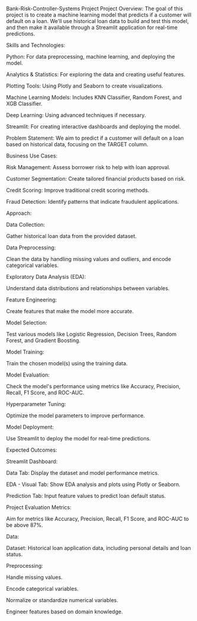 Bank-Risk-Controller-Systems Project
Project Overview: The goal of this project is to create a machine learning model that predicts if a customer will default on a loan. We'll use historical loan data to build and test this model, and then make it available through a Streamlit application for real-time predictions.

Skills and Technologies:

Python: For data preprocessing, machine learning, and deploying the model.

Analytics & Statistics: For exploring the data and creating useful features.

Plotting Tools: Using Plotly and Seaborn to create visualizations.

Machine Learning Models: Includes KNN Classifier, Random Forest, and XGB Classifier.

Deep Learning: Using advanced techniques if necessary.

Streamlit: For creating interactive dashboards and deploying the model.

Problem Statement: We aim to predict if a customer will default on a loan based on historical data, focusing on the TARGET column.

Business Use Cases:

Risk Management: Assess borrower risk to help with loan approval.

Customer Segmentation: Create tailored financial products based on risk.

Credit Scoring: Improve traditional credit scoring methods.

Fraud Detection: Identify patterns that indicate fraudulent applications.

Approach:

Data Collection:

Gather historical loan data from the provided dataset.

Data Preprocessing:

Clean the data by handling missing values and outliers, and encode categorical variables.

Exploratory Data Analysis (EDA):

Understand data distributions and relationships between variables.

Feature Engineering:

Create features that make the model more accurate.

Model Selection:

Test various models like Logistic Regression, Decision Trees, Random Forest, and Gradient Boosting.

Model Training:

Train the chosen model(s) using the training data.

Model Evaluation:

Check the model's performance using metrics like Accuracy, Precision, Recall, F1 Score, and ROC-AUC.

Hyperparameter Tuning:

Optimize the model parameters to improve performance.

Model Deployment:

Use Streamlit to deploy the model for real-time predictions.

Expected Outcomes:

Streamlit Dashboard:

Data Tab: Display the dataset and model performance metrics.

EDA - Visual Tab: Show EDA analysis and plots using Plotly or Seaborn.

Prediction Tab: Input feature values to predict loan default status.

Project Evaluation Metrics:

Aim for metrics like Accuracy, Precision, Recall, F1 Score, and ROC-AUC to be above 87%.

Data:

Dataset: Historical loan application data, including personal details and loan status.

Preprocessing:

Handle missing values.

Encode categorical variables.

Normalize or standardize numerical variables.

Engineer features based on domain knowledge.

